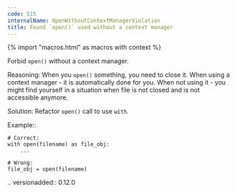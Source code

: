 ```yaml
---
code: 515
internalName: OpenWithoutContextManagerViolation
title: Found `open()` used without a context manager
---
```


{% import "macros.html" as macros with context %}


Forbid ``open()`` without a context manager.

Reasoning:
    When you ``open()`` something, you need to close it.
    When using a context manager - it is automatically done for you.
    When not using it - you might find yourself in a situation
    when file is not closed and is not accessible anymore.

Solution:
    Refactor ``open()`` call to use ``with``.

Example::

    # Correct:
    with open(filename) as file_obj:
        ...

    # Wrong:
    file_obj = open(filename)

.. versionadded:: 0.12.0